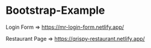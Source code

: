 # Bootstrap-Example

Login Form => https://mr-login-form.netlify.app/

Restaurant Page => https://qrispy-restaurant.netlify.app/
